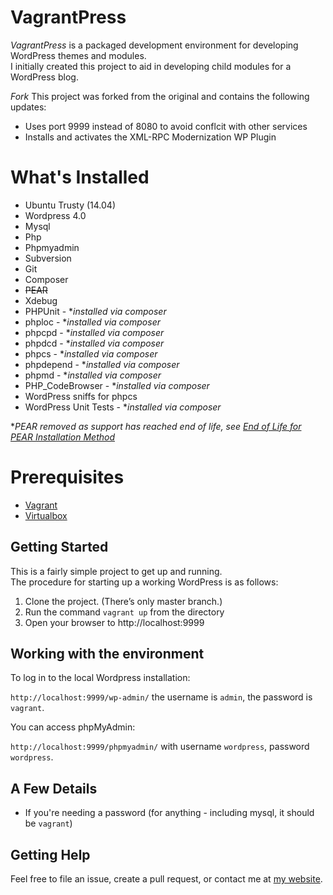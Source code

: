 # VagrantPress

*VagrantPress* is a packaged development environment for developing WordPress themes and modules.  
I initially created this project to aid in developing child modules for a WordPress blog.

*Fork* This project was forked from the original and contains the following updates:
 * Uses port 9999 instead of 8080 to avoid conflcit with other services
 * Installs and activates the XML-RPC Modernization WP Plugin

# What's Installed

+ Ubuntu Trusty (14.04)
+ Wordpress 4.0
+ Mysql
+ Php
+ Phpmyadmin
+ Subversion
+ Git
+ Composer
+ ~~PEAR~~
+ Xdebug
+ PHPUnit - **installed via composer*
+ phploc - **installed via composer*
+ phpcpd - **installed via composer*
+ phpdcd - **installed via composer*
+ phpcs - **installed via composer*
+ phpdepend - **installed via composer*
+ phpmd - **installed via composer*
+ PHP_CodeBrowser - **installed via composer*
+ WordPress sniffs for phpcs
+ WordPress Unit Tests - **installed via composer*

**PEAR removed as support has reached end of life, see [End of Life for PEAR Installation Method](https://github.com/sebastianbergmann/phpunit/wiki/End-of-Life-for-PEAR-Installation-Method)*

# Prerequisites

+ [Vagrant](http://www.vagrantup.com/downloads.html)
+ [Virtualbox](https://www.virtualbox.org/wiki/Downloads)

## Getting Started

This is a fairly simple project to get up and running.  
The procedure for starting up a working WordPress is as follows:

1. Clone the project.  (There’s only master branch.)
2. Run the command `vagrant up` from the directory
3. Open your browser to http://localhost:9999

## Working with the environment

To log in to the local Wordpress installation:

`http://localhost:9999/wp-admin/` the username is `admin`, the password is `vagrant`.

You can access phpMyAdmin:

`http://localhost:9999/phpmyadmin/` with username `wordpress`, password `wordpress`.

## A Few Details

* If you're needing a password (for anything - including mysql, it should be `vagrant`)

## Getting Help

Feel free to file an issue, create a pull request, or contact me at [my website][chadthompson].

[chadthompson]: http://chadthompson.me
